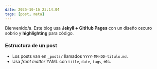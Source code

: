 ```yaml
---
date: 2025-10-16 23:14:04 
tags: [post, meta]
---
```


Bienvenido/a. Este blog usa **Jekyll + GitHub Pages** con un diseño oscuro sobrio y **highlighting** para código.

<!--more-->

### Estructura de un post

- Los posts van en `_posts/` llamados `YYYY-MM-DD-titulo.md`.
- Usa *front matter* YAML con `title`, `date`, `tags`, etc.